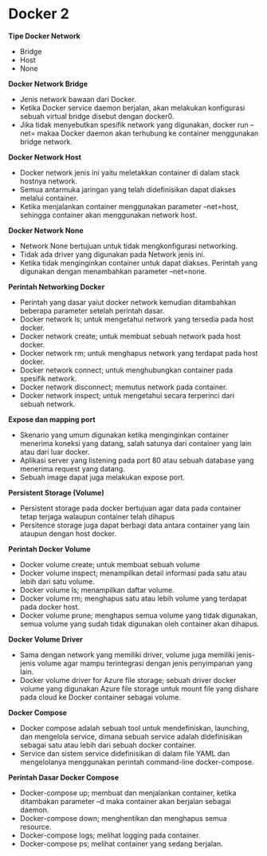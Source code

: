 <h1>Docker 2</h1>

**Tipe Docker Network**
- Bridge
- Host
- None

**Docker Network Bridge**
- Jenis network bawaan dari Docker.
- Ketika Docker service daemon berjalan, akan melakukan konfigurasi sebuah virtual bridge disebut dengan docker0.
- Jika tidak menyebutkan spesifik network yang digunakan, docker run –net=<Network> makaa Docker daemon akan terhubung ke container menggunakan bridge network.

**Docker Network Host**
- Docker network jenis ini yaitu meletakkan container di dalam stack hostnya network.
- Semua antarmuka jaringan yang telah didefinisikan dapat diakses melalui container.
- Ketika menjalankan container menggunakan parameter –net=host, sehingga container akan menggunakan network host.

**Docker Network None**
- Network None bertujuan untuk tidak mengkonfigurasi networking.
- Tidak ada driver yang digunakan pada Network jenis ini.
- Ketika tidak menginginkan container untuk dapat diakses. Perintah yang digunakan dengan menambahkan parameter –net=none.

**Perintah Networking Docker**
- Perintah yang dasar yaiut docker network kemudian ditambahkan beberapa parameter setelah perintah dasar.
- Docker network ls; untuk mengetahui network yang tersedia pada host docker.
- Docker network create; untuk membuat sebuah network pada host docker.
- Docker network rm; untuk menghapus network yang terdapat pada host docker.
- Docker network connect; untuk menghubungkan container pada spesifik network.
- Docker network disconnect; memutus network pada container.
- Docker network inspect; untuk mengetahui secara terperinci dari sebuah network.

**Expose dan mapping port**
- Skenario yang umum digunakan ketika menginginkan container menerima koneksi yang datang, salah satunya dari container yang lain atau dari luar docker.
- Aplikasi server yang listening pada port 80 atau sebuah database yang menerima request yang datang.
- Sebuah image dapat juga melakukan expose port.

**Persistent Storage (Volume)**
- Persistent storage pada docker bertujuan agar data pada container tetap terjaga walaupun container telah dihapus
- Persitence storage juga dapat berbagi data antara container yang lain ataupun dengan host docker.

**Perintah Docker Volume**
- Docker volume create; untuk membuat sebuah volume
- Docker volume inspect; menampilkan detail informasi pada satu atau lebih dari satu volume.
- Docker volume ls; menampilkan daftar volume.
- Docker volume rm; menghapus satu atau lebih volume yang terdapat pada docker host.
- Docker volume prune; menghapus semua volume yang tidak digunakan, semua volume yang sudah tidak digunakan oleh container akan dihapus.

**Docker Volume Driver**
- Sama dengan network yang memiliki driver, volume juga memiliki jenis-jenis volume agar mampu terintegrasi dengan jenis penyimpanan yang lain.
- Docker volume driver for Azure file storage; sebuah driver docker volume yang digunakan Azure file storage untuk mount file yang dishare pada cloud ke Docker container sebagai volume.

**Docker Compose**
- Docker compose adalah sebuah tool untuk mendefiniskan, launching, dan mengelola service, dimana sebuah service adalah didefinisikan sebagai satu atau lebih dari sebuah docker container.
- Service dan sistem service didefinisikan di dalam file YAML dan mengelolanya menggunakan perintah command-line docker-compose.

**Perintah Dasar Docker Compose**
- Docker-compose up; membuat dan menjalankan container, ketika ditambakan parameter –d maka container akan berjalan sebagai daemon.
- Docker-compose down; menghentikan dan menghapus semua resource.
- Docker-compose logs; melihat logging pada container.
- Docker-compose ps; melihat container yang sedang berjalan.
